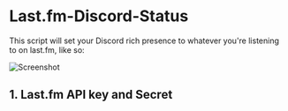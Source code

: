 # Last.fm-Discord-Status

This script will set your Discord rich presence to whatever you're listening to on last.fm, like so:

![Screenshot](https://i.imgur.com/loHCQao.png)

## **1. Last.fm API key and Secret**
